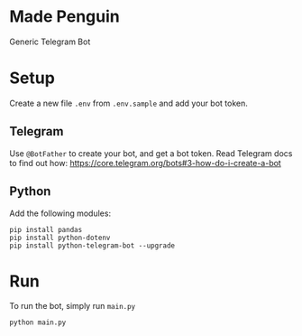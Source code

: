 # Made Penguin
Generic Telegram Bot

# Setup
Create a new file `.env` from `.env.sample` and add your bot token.

## Telegram

Use `@BotFather` to create your bot, and get a bot token.
Read Telegram docs to find out how: 
https://core.telegram.org/bots#3-how-do-i-create-a-bot

## Python
Add the following modules:
```console
pip install pandas
pip install python-dotenv
pip install python-telegram-bot --upgrade
```

# Run

To run the bot, simply run `main.py`

```console
python main.py 
```